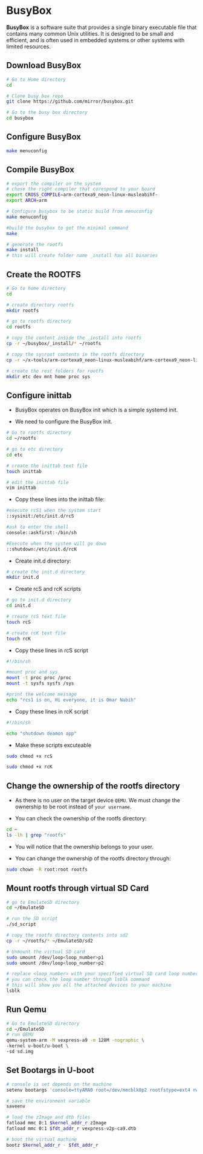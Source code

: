 # BusyBox

**BusyBox** is a software suite that provides a single binary executable file that contains many common Unix utilities. It is designed to be small and efficient, and is often used in embedded systems or other systems with limited resources.

## Download BusyBox

```bash
# Go to Home directory
cd

# Clone busy box repo
git clone https://github.com/mirror/busybox.git

# Go to the busy box directory
cd busybox
```

## Configure BusyBox

```bash
make menuconfig
```

## Compile BusyBox 

```bash
# export the compiler on the system
# chose the right compiler that corespond to your board
export CROSS_COMPILE=arm-cortexa9_neon-linux-musleabihf-
export ARCH=arm

# Configure busybox to be static build from menuconfig
make menuconfig

#build the busybox to get the minimal command
make

# generate the rootfs
make install
# this will create folder name _install has all binaries
```
## Create the ROOTFS

```bash
# Go to home directory
cd 

# create directory rootfs
mkdir rootfs

# go to rootfs directory
cd rootfs

# copy the content inside the _install into rootfs
cp -r ~/busybox/_install/* ~/rootfs

# copy the sysroot contents in the rootfs directory
cp -r ~/x-tools/arm-cortexa9_neon-linux-musleabihf/arm-cortexa9_neon-linux-musleabihf/sysroot/* ~/rootfs

# create the rest folders for rootfs
mkdir etc dev mnt home proc sys
```

## Configure inittab
- BusyBox operates on BusyBox init which is a simple systemd init.

- We need to configure the BusyBox init.

```bash
# Go to rootfs directory
cd ~/rootfs

# go to etc directory
cd etc

# create the inittab text file
touch inittab

# edit the inittab file
vim inittab
```

- Copy these lines into the inittab file: 

```bash
#execute rcS1 when the system start
::sysinit:/etc/init.d/rcS

#ask to enter the shell
console::askfirst:-/bin/sh

#Execute when the system will go down
::shutdown:/etc/init.d/rcK
```
- Create init.d directory: 

```bash
# create the init.d directory
mkdir init.d
```

- Create rcS and rcK scripts

```bash
# go to init.d directory
cd init.d

# create rcS text file
touch rcS

# create rcK text file
touch rcK
```

- Copy these lines in rcS script

```bash
#!/bin/sh

#mount proc and sys
mount -t proc proc /proc
mount -t sysfs sysfs /sys

#print the welcome message
echo "rcs1 is on, Hi everyone, it is Omar Nabih"
```

- Copy these lines in rcK script

```bash
#!/bin/sh

echo "shutdown deamon app"
```

- Make these scripts excuteable

```bash 
sudo chmod +x rcS

sudo chmod +x rcK
```
## Change the ownership of the rootfs directory

- As there is no user on the target device `QEMU`. We must change the ownership to be root instead of `your username`.

- You can check the ownership of the rootfs directory:

```bash
cd ~
ls -lh | grep "rootfs"
```

- You will notice that the ownership belongs to your user.

- You can change the ownership of the rootfs directory through:

```bash
sudo chown -R root:root rootfs
```

## Mount rootfs through virtual SD Card

```bash
# go to EmulateSD directory
cd ~/EmulateSD

# run the SD script
./sd_script

# copy the rootfs directory contents into sd2
cp -r ~/rootfs/* ~/EmulateSD/sd2

# Unmount the virtual SD card
sudo umount /dev/loop<loop_number>p1
sudo umount /dev/loop<loop_number>p2

# replace <loop_number> with your specified virtual SD card loop number
# you can check the loop number through lsblk command
# this will show you all the attached devices to your machine
lsblk
```
## Run Qemu

```bash
# Go to EmulateSD directory
cd ~/EmulateSD
# run QEMU
qemu-system-arm -M vexpress-a9 -m 128M -nographic \
-kernel u-boot/u-boot \
-sd sd.img
```

## Set Bootargs in U-boot

```bash
# console is set depends on the machine
setenv bootargs 'console=ttyAMA0 root=/dev/mmcblk0p2 rootfstype=ext4 rw rootwait init=/sbin/init'

# save the environment variable
saveenv

# load the zImage and dtb files
fatload mmc 0:1 $kernel_addr_r zImage
fatload mmc 0:1 $fdt_addr_r vexpress-v2p-ca9.dtb

# boot the virtual machine
bootz $kernel_addr_r - $fdt_addr_r
```






